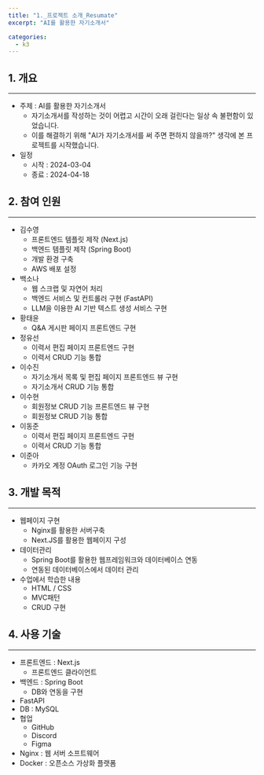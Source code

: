 ```yaml
---
title: "1._프로젝트 소개_Resumate"
excerpt: "AI를 활용한 자기소개서"

categories:
  - k3
---
```


## 1. 개요
---
- 주제 : AI를 활용한 자기소개서
    - 자기소개서를 작성하는 것이 어렵고 시간이 오래 걸린다는 일상 속 불편함이 있었습니다.
    - 이를 해결하기 위해 "AI가 자기소개서를 써 주면 편하지 않을까?" 생각에 본 프로젝트를 시작했습니다.
- 일정
    - 시작 : 2024-03-04
    - 종료 : 2024-04-18

## 2. 참여 인원
---
- 김수영
    - 프론트엔드 템플릿 제작 (Next.js)
    - 백엔드 템플릿 제작 (Spring Boot)
    - 개발 환경 구축
    - AWS 배포 설정
- 백소나
    - 웹 스크랩 및 자연어 처리
    - 백엔드 서비스 및 컨트롤러 구현 (FastAPI)
    - LLM을 이용한 AI 기반 텍스트 생성 서비스 구현
- 황태윤
    - Q&A 게시판 페이지 프론트엔드 구현
- 정유선
    - 이력서 편집 페이지 프론트엔드 구현
    - 이력서 CRUD 기능 통합
- 이수진
    - 자기소개서 목록 및 편집 페이지 프론트엔드 뷰 구현
    - 자기소개서 CRUD 기능 통합
- 이수현
    - 회원정보 CRUD 기능 프론트엔드 뷰 구현
    - 회원정보 CRUD 기능 통합
- 이동준
    - 이력서 편집 페이지 프론트엔드 구현
    - 이력서 CRUD 기능 통합
- 이준아
    - 카카오 계정 OAuth 로그인 기능 구현

## 3. 개발 목적
---
- 웹페이지 구현
    - Nginx를 활용한 서버구축
    - Next.JS를 활용한 웹페이지 구성
- 데이터관리
    - Spring Boot를 활용한 웹프레임워크와 데이터베이스 연동
    - 연동된 데이터베이스에서 데이터 관리
- 수업에서 학습한 내용
    - HTML / CSS
    - MVC패턴
    - CRUD 구현

## 4. 사용 기술
---
- 프론트엔드 : Next.js
    - 프론트엔드 클라이언트
- 백엔드 : Spring Boot
    - DB와 연동을 구현
- FastAPI
- DB : MySQL
- 협업
    - GitHub
    - Discord
    - Figma
- Nginx : 웹 서버 소프트웨어
- Docker : 오픈소스 가상화 플랫폼